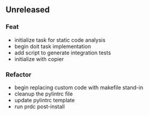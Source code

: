 ## Unreleased

### Feat

- initialize task for static code analysis
- begin doit task implementation
- add script to generate integration tests
- initialize with copier

### Refactor

- begin replacing custom code with makefile stand-in
- cleanup the pylintrc file
- update pylintrc template
- run prdc post-install
